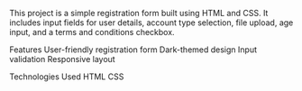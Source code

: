 This project is a simple registration form built using HTML and CSS. It includes input fields for user details, account type selection, file upload, age input, and a terms and conditions checkbox.

Features
User-friendly registration form
Dark-themed design
Input validation
Responsive layout

Technologies Used
HTML
CSS
